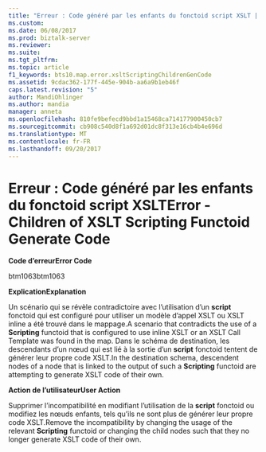 ```yaml
---
title: "Erreur : Code généré par les enfants du fonctoid script XSLT | Documents Microsoft"
ms.custom: 
ms.date: 06/08/2017
ms.prod: biztalk-server
ms.reviewer: 
ms.suite: 
ms.tgt_pltfrm: 
ms.topic: article
f1_keywords: bts10.map.error.xsltScriptingChildrenGenCode
ms.assetid: 9cdac362-177f-445e-904b-aa6a9b1eb46f
caps.latest.revision: "5"
author: MandiOhlinger
ms.author: mandia
manager: anneta
ms.openlocfilehash: 810fe9befecd9bbd1a15468ca714177900450cb7
ms.sourcegitcommit: cb908c540d8f1a692d01dc8f313e16cb4b4e696d
ms.translationtype: MT
ms.contentlocale: fr-FR
ms.lasthandoff: 09/20/2017
---
```

# <a name="error---children-of-xslt-scripting-functoid-generate-code"></a><span data-ttu-id="ce29c-102">Erreur : Code généré par les enfants du fonctoid script XSLT</span><span class="sxs-lookup"><span data-stu-id="ce29c-102">Error - Children of XSLT Scripting Functoid Generate Code</span></span>
<span data-ttu-id="ce29c-103">**Code d’erreur**</span><span class="sxs-lookup"><span data-stu-id="ce29c-103">**Error Code**</span></span>  
  
 <span data-ttu-id="ce29c-104">btm1063</span><span class="sxs-lookup"><span data-stu-id="ce29c-104">btm1063</span></span>  
  
 <span data-ttu-id="ce29c-105">**Explication**</span><span class="sxs-lookup"><span data-stu-id="ce29c-105">**Explanation**</span></span>  
  
 <span data-ttu-id="ce29c-106">Un scénario qui se révèle contradictoire avec l’utilisation d’un **script** fonctoid qui est configuré pour utiliser un modèle d’appel XSLT ou XSLT inline a été trouvé dans le mappage.</span><span class="sxs-lookup"><span data-stu-id="ce29c-106">A scenario that contradicts the use of a **Scripting** functoid that is configured to use inline XSLT or an XSLT Call Template was found in the map.</span></span> <span data-ttu-id="ce29c-107">Dans le schéma de destination, les descendants d’un nœud qui est lié à la sortie d’un **script** fonctoid tentent de générer leur propre code XSLT.</span><span class="sxs-lookup"><span data-stu-id="ce29c-107">In the destination schema, descendent nodes of a node that is linked to the output of such a **Scripting** functoid are attempting to generate XSLT code of their own.</span></span>  
  
 <span data-ttu-id="ce29c-108">**Action de l’utilisateur**</span><span class="sxs-lookup"><span data-stu-id="ce29c-108">**User Action**</span></span>  
  
 <span data-ttu-id="ce29c-109">Supprimer l’incompatibilité en modifiant l’utilisation de la **script** fonctoid ou modifiez les nœuds enfants, tels qu’ils ne sont plus de générer leur propre code XSLT.</span><span class="sxs-lookup"><span data-stu-id="ce29c-109">Remove the incompatibility by changing the usage of the relevant **Scripting** functoid or changing the child nodes such that they no longer generate XSLT code of their own.</span></span>